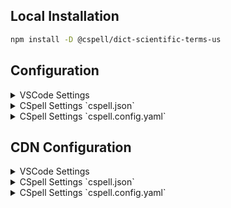 
## Local Installation

```sh
npm install -D @cspell/dict-scientific-terms-us
```


## Configuration

<details>
<summary>VSCode Settings</summary>

Add the following to your VSCode settings:

**`.vscode/settings.json`**

```jsonc
{
  "cSpell.import": [
    "@cspell/dict-scientific-terms-us/cspell-ext.json"
  ],
  "cSpell.dictionaries": [
    "scientific-terms-us"
  ]
}
```

</details>

<details>
<summary>CSpell Settings `cspell.json`</summary>

**`cspell.json`**

```jsonc
{
  "import": [
    "@cspell/dict-scientific-terms-us/cspell-ext.json"
  ],
  "dictionaries": [
    "scientific-terms-us"
  ]
}
```

</details>

<details>
<summary>CSpell Settings `cspell.config.yaml`</summary>

**`cspell.config.yaml`**

```yaml
import:
  - "@cspell/dict-scientific-terms-us/cspell-ext.json"
dictionaries:
  - scientific-terms-us
```

</details>



## CDN Configuration

<details>
<summary>VSCode Settings</summary>

Add the following to your VSCode settings:

**`.vscode/settings.json`**

```jsonc
{
  "cSpell.import": [
    "https://cdn.jsdelivr.net/npm/@cspell/dict-scientific-terms-us@latest/cspell-ext.json/cspell-ext.json"
  ],
  "cSpell.dictionaries": [
    "scientific-terms-us"
  ]
}
```

</details>

<details>
<summary>CSpell Settings `cspell.json`</summary>

**`cspell.json`**

```jsonc
{
  "import": [
    "https://cdn.jsdelivr.net/npm/@cspell/dict-scientific-terms-us@latest/cspell-ext.json/cspell-ext.json"
  ],
  "dictionaries": [
    "scientific-terms-us"
  ]
}
```

</details>

<details>
<summary>CSpell Settings `cspell.config.yaml`</summary>

**`cspell.config.yaml`**

```yaml
import:
  - https://cdn.jsdelivr.net/npm/@cspell/dict-scientific-terms-us@latest/cspell-ext.json/cspell-ext.json
dictionaries:
  - scientific-terms-us
```

</details>


